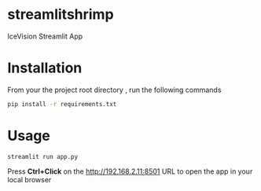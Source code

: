 # streamlitshrimp
IceVision Streamlit App

# Installation
From your the project root directory , run the following commands

```bash
pip install -r requirements.txt
```

# Usage
`streamlit run app.py`

Press **Ctrl+Click** on the http://192.168.2.11:8501 URL to open the app in your local browser